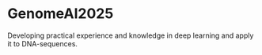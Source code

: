 # GenomeAI2025
Developing practical experience and knowledge in deep learning and apply it to DNA-sequences.
